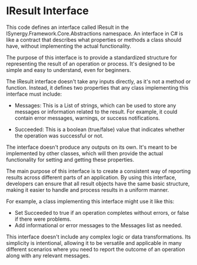 # IResult Interface

This code defines an interface called IResult in the ISynergy.Framework.Core.Abstractions namespace. An interface in C# is like a contract that describes what properties or methods a class should have, without implementing the actual functionality.

The purpose of this interface is to provide a standardized structure for representing the result of an operation or process. It's designed to be simple and easy to understand, even for beginners.

The IResult interface doesn't take any inputs directly, as it's not a method or function. Instead, it defines two properties that any class implementing this interface must include:

- Messages: This is a List of strings, which can be used to store any messages or information related to the result. For example, it could contain error messages, warnings, or success notifications.

- Succeeded: This is a boolean (true/false) value that indicates whether the operation was successful or not.

The interface doesn't produce any outputs on its own. It's meant to be implemented by other classes, which will then provide the actual functionality for setting and getting these properties.

The main purpose of this interface is to create a consistent way of reporting results across different parts of an application. By using this interface, developers can ensure that all result objects have the same basic structure, making it easier to handle and process results in a uniform manner.

For example, a class implementing this interface might use it like this:

- Set Succeeded to true if an operation completes without errors, or false if there were problems.
- Add informational or error messages to the Messages list as needed.

This interface doesn't include any complex logic or data transformations. Its simplicity is intentional, allowing it to be versatile and applicable in many different scenarios where you need to report the outcome of an operation along with any relevant messages.